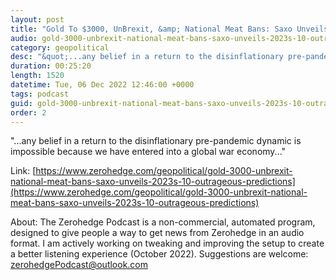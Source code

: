 ```yaml
---
layout: post
title: "Gold To $3000, UnBrexit, &amp; National Meat Bans: Saxo Unveils 2023's 10 'Outrageous Predictions'"
audio: gold-3000-unbrexit-national-meat-bans-saxo-unveils-2023s-10-outrageous-predictions-0
category: geopolitical
desc: "&quot;...any belief in a return to the disinflationary pre-pandemic dynamic is impossible because we have entered into a global war economy...&quot;"
duration: 00:25:20
length: 1520
datetime: Tue, 06 Dec 2022 12:46:00 +0000
tags: podcast
guid: gold-3000-unbrexit-national-meat-bans-saxo-unveils-2023s-10-outrageous-predictions-0
order: 2
---
```

&quot;...any belief in a return to the disinflationary pre-pandemic dynamic is impossible because we have entered into a global war economy...&quot;

Link: [https://www.zerohedge.com/geopolitical/gold-3000-unbrexit-national-meat-bans-saxo-unveils-2023s-10-outrageous-predictions](https://www.zerohedge.com/geopolitical/gold-3000-unbrexit-national-meat-bans-saxo-unveils-2023s-10-outrageous-predictions)

About: The Zerohedge Podcast is a non-commercial, automated program, designed to give people a way to get news from Zerohedge in an audio format.  I am actively working on tweaking and improving the setup to create a better listening experience (October 2022).  Suggestions are welcome: [zerohedgePodcast@outlook.com](mailto:zerohedgePodcast@outlook.com)